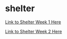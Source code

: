 # shelter

[Link to Shelter Week 1 Here](https://nargizaakunova.github.io/shelter/pages/main/index.html)

[Link to Shelter Week 2 Here](https://nargizaakunova.github.io/shelter/pages/pets/pets.html)
